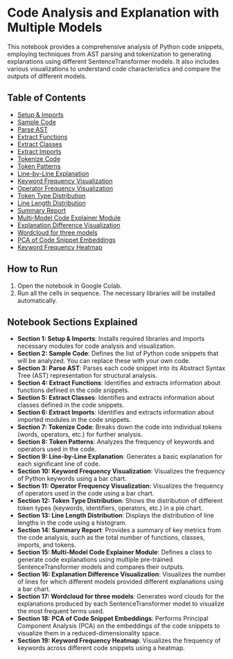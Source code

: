 # Code Analysis and Explanation with Multiple Models

This notebook provides a comprehensive analysis of Python code snippets, employing techniques from AST parsing and tokenization to generating explanations using different SentenceTransformer models. It also includes various visualizations to understand code characteristics and compare the outputs of different models.

## Table of Contents

- [Setup & Imports](#section-1--setup--imports)
- [Sample Code](#section-2--sample-code)
- [Parse AST](#section-3--parse-ast)
- [Extract Functions](#section-4--extract-functions)
- [Extract Classes](#section-5--extract-classes)
- [Extract Imports](#section-6--extract-imports)
- [Tokenize Code](#section-7--tokenize-code)
- [Token Patterns](#section-8--token-patterns)
- [Line-by-Line Explanation](#section-9--line-by-line-explanation)
- [Keyword Frequency Visualization](#section-10--keyword-frequency-visualization)
- [Operator Frequency Visualization](#section-11--operator-frequency-visualization)
- [Token Type Distribution](#section-12--token-type-distribution)
- [Line Length Distribution](#section-13--line-length-distribution)
- [Summary Report](#section-14--summary-report)
- [Multi-Model Code Explainer Module](#section-15--multi-model-code-explainer-module)
- [Explanation Difference Visualization](#section-16--explanation-difference-visualization)
- [Wordcloud for three models](#section-17--wordcloud-for-three-models)
- [PCA of Code Snippet Embeddings](#section-18--pca-of-code-snippet-embeddings)
- [Keyword Frequency Heatmap](#section-19--keyword-frequency-heatmap)


## How to Run

1. Open the notebook in Google Colab.
2. Run all the cells in sequence. The necessary libraries will be installed automatically.

## Notebook Sections Explained

- **Section 1: Setup & Imports**: Installs required libraries and imports necessary modules for code analysis and visualization.
- **Section 2: Sample Code**: Defines the list of Python code snippets that will be analyzed. You can replace these with your own code.
- **Section 3: Parse AST**: Parses each code snippet into its Abstract Syntax Tree (AST) representation for structural analysis.
- **Section 4: Extract Functions**: Identifies and extracts information about functions defined in the code snippets.
- **Section 5: Extract Classes**: Identifies and extracts information about classes defined in the code snippets.
- **Section 6: Extract Imports**: Identifies and extracts information about imported modules in the code snippets.
- **Section 7: Tokenize Code**: Breaks down the code into individual tokens (words, operators, etc.) for further analysis.
- **Section 8: Token Patterns**: Analyzes the frequency of keywords and operators used in the code.
- **Section 9: Line-by-Line Explanation**: Generates a basic explanation for each significant line of code.
- **Section 10: Keyword Frequency Visualization**: Visualizes the frequency of Python keywords using a bar chart.
- **Section 11: Operator Frequency Visualization**: Visualizes the frequency of operators used in the code using a bar chart.
- **Section 12: Token Type Distribution**: Shows the distribution of different token types (keywords, identifiers, operators, etc.) in a pie chart.
- **Section 13: Line Length Distribution**: Displays the distribution of line lengths in the code using a histogram.
- **Section 14: Summary Report**: Provides a summary of key metrics from the code analysis, such as the total number of functions, classes, imports, and tokens.
- **Section 15: Multi-Model Code Explainer Module**: Defines a class to generate code explanations using multiple pre-trained SentenceTransformer models and compares their outputs.
- **Section 16: Explanation Difference Visualization**: Visualizes the number of lines for which different models provided different explanations using a bar chart.
- **Section 17: Wordcloud for three models**: Generates word clouds for the explanations produced by each SentenceTransformer model to visualize the most frequent terms used.
- **Section 18: PCA of Code Snippet Embeddings**: Performs Principal Component Analysis (PCA) on the embeddings of the code snippets to visualize them in a reduced-dimensionality space.
- **Section 19: Keyword Frequency Heatmap**: Visualizes the frequency of keywords across different code snippets using a heatmap.
